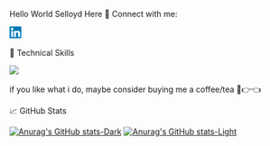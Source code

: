 Hello World
Selloyd Here
🤝 Connect with me:
<div id="header" align="left">
  <a href="https://www.linkedin.com/in/selloyd-fernandes-6b24811aa/">
    <img align=”left” 
         src="https://raw.githubusercontent.com/selloydspring/selloydspring/main/images/linkedin.svg" 
         width="21px" height="21px"/>
  </a>
</div>

💼 Technical Skills

![](https://img.shields.io/badge/Code-.net-informational?style=flat&logo=.net&color=#512BD4)


if you like what i do, maybe consider buying me a coffee/tea 🥺👉👈

📈 GitHub Stats

[![Anurag's GitHub stats-Dark](https://github-readme-stats.vercel.app/api?username=selloydspring&show_icons=true&theme=dark#gh-dark-mode-only)](https://github.com/anuraghazra/github-readme-stats#gh-dark-mode-only)
[![Anurag's GitHub stats-Light](https://github-readme-stats.vercel.app/api?username=selloydspring&show_icons=true&theme=default#gh-light-mode-only)](https://github.com/anuraghazra/github-readme-stats#gh-light-mode-only)

<!---
selloydspring/selloydspring is a ✨ special ✨ repository because its `README.md` (this file) appears on your GitHub profile.
You can click the Preview link to take a look at your changes.
--->
